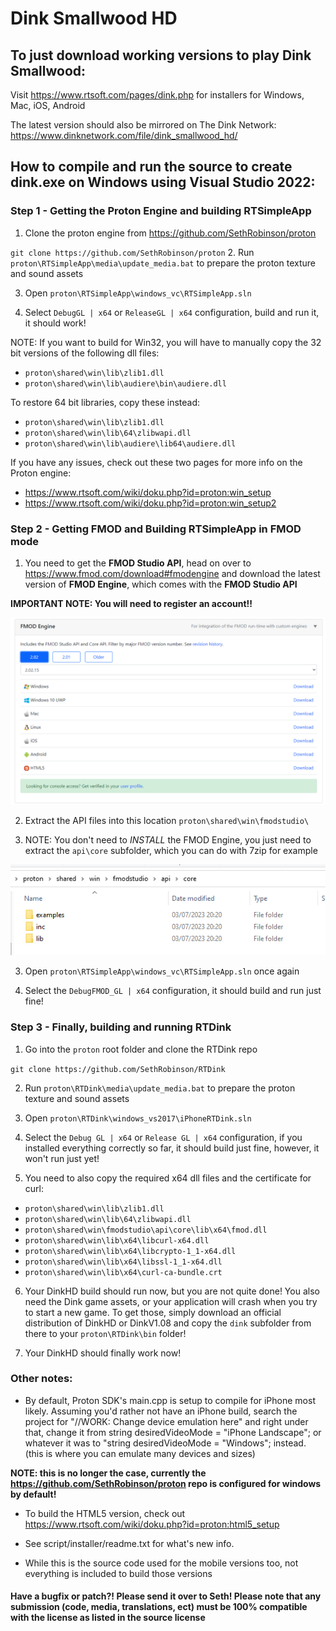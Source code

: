 # Dink Smallwood HD

## To just download working versions to play Dink Smallwood:

Visit https://www.rtsoft.com/pages/dink.php for installers for Windows, Mac, iOS, Android

The latest version should also be mirrored on The Dink Network: https://www.dinknetwork.com/file/dink_smallwood_hd/


## How to compile and run the source to create dink.exe on Windows using Visual Studio 2022:
### Step 1 - Getting the Proton Engine and building RTSimpleApp

1. Clone the proton engine from https://github.com/SethRobinson/proton

`git clone https://github.com/SethRobinson/proton`
2. Run `proton\RTSimpleApp\media\update_media.bat` to prepare the proton texture and sound assets


3. Open `proton\RTSimpleApp\windows_vc\RTSimpleApp.sln`


4. Select `DebugGL | x64` or `ReleaseGL | x64` configuration, build and run it, it should work!

NOTE: If you want to build for Win32, you will have to manually copy the 32 bit versions of the following dll files:
* `proton\shared\win\lib\zlib1.dll`
* `proton\shared\win\lib\audiere\bin\audiere.dll`

To restore 64 bit libraries, copy these instead:
* `proton\shared\win\lib\zlib1.dll`
* `proton\shared\win\lib\64\zlibwapi.dll`
* `proton\shared\win\lib\audiere\lib64\audiere.dll`

If you have any issues, check out these two pages for more info on the Proton engine:
* https://www.rtsoft.com/wiki/doku.php?id=proton:win_setup
* https://www.rtsoft.com/wiki/doku.php?id=proton:win_setup2

### Step 2 - Getting FMOD and Building RTSimpleApp in FMOD mode
1. You need to get the **FMOD Studio API**, head on over to https://www.fmod.com/download#fmodengine and download the latest version of **FMOD Engine**, which comes with the **FMOD Studio API** 

**IMPORTANT NOTE: You will need to register an account!!**

![](doc/images/fmod_download_example.png)

2. Extract the API files into this location `proton\shared\win\fmodstudio\`


3. NOTE: You don't need to *INSTALL* the FMOD Engine, you just need to extract the `api\core` subfolder, which you can do with 7zip for example

![](doc/images/fmod_libraries.png)

3. Open `proton\RTSimpleApp\windows_vc\RTSimpleApp.sln` once again


4. Select the `DebugFMOD_GL | x64` configuration, it should build and run just fine!

### Step 3 - Finally, building and running RTDink

1. Go into the `proton` root folder and clone the RTDink repo

`git clone https://github.com/SethRobinson/RTDink`

2. Run `proton\RTDink\media\update_media.bat` to prepare the proton texture and sound assets


3. Open `proton\RTDink\windows_vs2017\iPhoneRTDink.sln`


4. Select the `Debug GL | x64` or `Release GL | x64` configuration, if you installed everything correctly so far, it should build just fine, however, it won't run just yet!


5. You need to also copy the required x64 dll files and the certificate for curl:
* `proton\shared\win\lib\zlib1.dll`
* `proton\shared\win\lib\64\zlibwapi.dll`
* `proton\shared\win\fmodstudio\api\core\lib\x64\fmod.dll`
* `proton\shared\win\lib\x64\libcurl-x64.dll`
* `proton\shared\win\lib\x64\libcrypto-1_1-x64.dll`
* `proton\shared\win\lib\x64\libssl-1_1-x64.dll`
* `proton\shared\win\lib\x64\curl-ca-bundle.crt`

6. Your DinkHD build should run now, but you are not quite done! You also need the Dink game assets, or your application will crash when you try to start a new game. To get those, simply download an official distribution of DinkHD or DinkV1.08 and copy the `dink` subfolder from there to your `proton\RTDink\bin` folder!


7. Your DinkHD should finally work now!

### Other notes:

* By default, Proton SDK's main.cpp is setup to compile for iPhone most likely.  Assuming you'd rather not have an iPhone build, search the project for "//WORK: Change device emulation here" and right under that,
	change it from string desiredVideoMode = "iPhone Landscape"; or whatever it was to "string desiredVideoMode = "Windows"; instead.  (this is where you can emulate many devices and sizes)

**NOTE: this is no longer the case, currently the https://github.com/SethRobinson/proton repo is configured for windows by default!** 

* To build the HTML5 version, check out https://www.rtsoft.com/wiki/doku.php?id=proton:html5_setup


* See script/installer/readme.txt for what's new info.


* While this is the source code used for the mobile versions too, not everything is included to build those versions


#### Have a bugfix or patch?! Please send it over to Seth!  Please note that any submission (code, media, translations, ect) must be 100% compatible with the license as listed in the source license